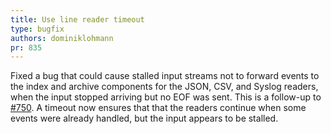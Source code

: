 ```yaml
---
title: Use line reader timeout
type: bugfix
authors: dominiklohmann
pr: 835
---
```


Fixed a bug that could cause stalled input streams not to forward events to the
index and archive components for the JSON, CSV, and Syslog readers, when the
input stopped arriving but no EOF was sent. This is a follow-up to
[#750](https://github.com/tenzir/vast/pull/750). A timeout now ensures that that
the readers continue when some events were already handled, but the input
appears to be stalled.
